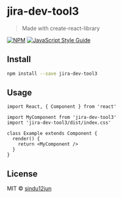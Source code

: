 # jira-dev-tool3

> Made with create-react-library

[![NPM](https://img.shields.io/npm/v/jira-dev-tool3.svg)](https://www.npmjs.com/package/jira-dev-tool3) [![JavaScript Style Guide](https://img.shields.io/badge/code_style-standard-brightgreen.svg)](https://standardjs.com)

## Install

```bash
npm install --save jira-dev-tool3
```

## Usage

```tsx
import React, { Component } from 'react'

import MyComponent from 'jira-dev-tool3'
import 'jira-dev-tool3/dist/index.css'

class Example extends Component {
  render() {
    return <MyComponent />
  }
}
```

## License

MIT © [sindu12jun](https://github.com/sindu12jun)
